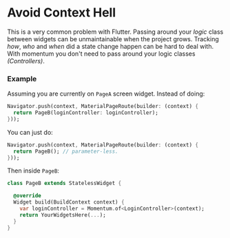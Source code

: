 # Avoid Context Hell
This is a very common problem with Flutter. Passing around your _logic_ class between widgets can be unmaintainable when the project grows. Tracking _how_, _who_ and _when_ did a state change happen can be hard to deal with. With momentum you don't need to pass around your logic classes _(Controllers)_.

### Example
Assuming you are currently on `PageA` screen widget.
Instead of doing:
```dart
Navigator.push(context, MaterialPageRoute(builder: (context) {
  return PageB(loginController: loginController);
}));
```
You can just do:
```dart
Navigator.push(context, MaterialPageRoute(builder: (context) {
  return PageB(); // parameter-less.
}));
```
Then inside `PageB`:
```dart
class PageB extends StatelessWidget {

  @override
  Widget build(BuildContext context) {
    var loginController = Momentum.of<LoginController>(context);
    return YourWidgetsHere(...);
  }
}
```
